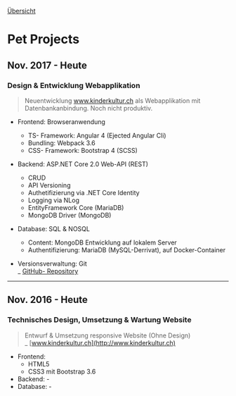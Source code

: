 [Übersicht](README.md)

# Pet Projects

## Nov. 2017 - Heute

### Design & Entwicklung Webapplikation

> Neuentwicklung www.kinderkultur.ch als Webapplikation mit Datenbankanbindung. Noch nicht produktiv.

* Frontend: Browseranwendung
  * TS- Framework: Angular 4 (Ejected Angular Cli)
  * Bundling: Webpack 3.6
  * CSS- Framework: Bootstrap 4 (SCSS)

* Backend: ASP.NET Core 2.0 Web-API (REST)
  * CRUD
  * API Versioning
  * Authetifizierung via .NET Core Identity
  * Logging via NLog
  * EntityFramework Core (MariaDB)
  * MongoDB Driver (MongoDB)

* Database: SQL & NOSQL
  * Content: MongoDB Entwicklung auf lokalem Server 
  * Authentifizierung: MariaDB (MySQL-Derrivat), auf Docker-Container
* Versionsverwaltung: Git  
 \_ [GitHub- Repository](https://github.com/DonCorleone/KinderKultur_Docker)

---

## Nov. 2016 - Heute

### Technisches Design, Umsetzung & Wartung Website

> Entwurf & Umsetzung responsive Website (Ohne Design)  
\_ [www.kinderkultur.ch](http://www.kinderkultur.ch)

* Frontend:
  * HTML5
  * CSS3 mit Bootstrap 3.6
* Backend: -
* Database: -
